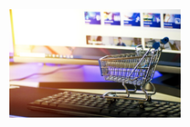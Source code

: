 <div align="center">
<img src="https://github.com/dora-commits/ecdb.v10.1.0/blob/main/public/assets/uploads/login.jpg" align="center" height="" width="300" />
</div>  